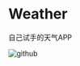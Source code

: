 # Weather
自己试手的天气APP

![github](https://github.com/jack921/Weather/blob/master/weather.gif "github") 

